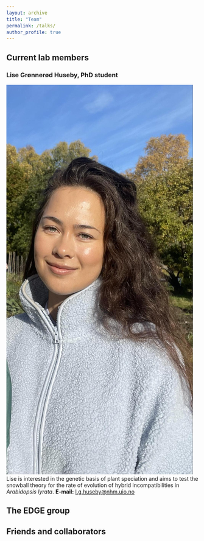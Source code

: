 ```yaml
---
layout: archive
title: "Team"
permalink: /talks/
author_profile: true
---
```



## Current lab members

### Lise Grønnerød Huseby, PhD student
![Lise](images/Lise.jpeg)
Lise is interested in the genetic basis of plant speciation and aims to test the snowball theory for the rate of evolution of hybrid incompatibilities in *Arabidopsis lyrata*.
**E-mail:** l.g.huseby@nhm.uio.no

## The EDGE group


## Friends and collaborators


